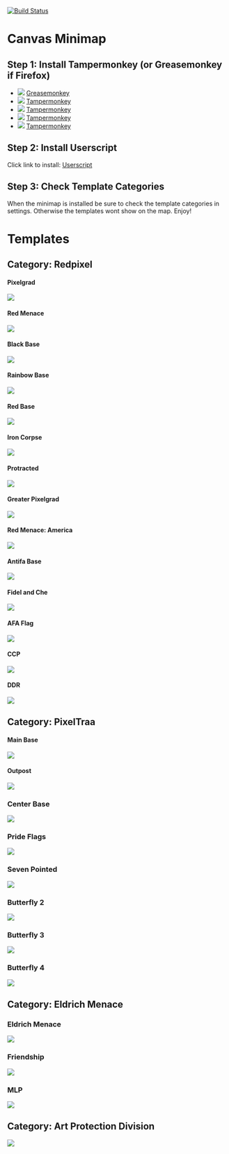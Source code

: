 [![Build Status](https://travis-ci.org/traa-pixelcanvas/Minimap.svg?branch=master)](https://travis-ci.org/traa-pixelcanvas/Minimap)
# Canvas Minimap
## Step 1: Install Tampermonkey (or Greasemonkey if Firefox)
* ![](https://raw.githubusercontent.com/reek/anti-adblock-killer/gh-pages/images/firefox.png) [Greasemonkey](https://addons.mozilla.org/firefox/addon/greasemonkey/)
* ![](https://raw.githubusercontent.com/reek/anti-adblock-killer/gh-pages/images/chrome.png) [Tampermonkey](https://chrome.google.com/webstore/detail/tampermonkey/dhdgffkkebhmkfjojejmpbldmpobfkfo)
* ![](https://raw.githubusercontent.com/reek/anti-adblock-killer/gh-pages/images/opera.png) [Tampermonkey](https://addons.opera.com/extensions/details/tampermonkey-beta/)
* ![](https://raw.githubusercontent.com/reek/anti-adblock-killer/gh-pages/images/safari.png) [Tampermonkey](https://safari.tampermonkey.net/tampermonkey.safariextz)
* ![](https://raw.githubusercontent.com/reek/anti-adblock-killer/gh-pages/images/msedge.png) [Tampermonkey](https://www.microsoft.com/store/p/tampermonkey/9nblggh5162s)

## Step 2: Install Userscript
Click link to install: [Userscript](https://github.com/RedPixel-canvas/rpminimap/raw/master/minimap.pub.user.js)

## Step 3: Check Template Categories
When the minimap is installed be sure to check the template categories in settings. Otherwise the templates wont show on the map. Enjoy!

# Templates

## Category: Redpixel

#### Pixelgrad
[![](https://raw.githubusercontent.com/RedPixel-canvas/rpminimap/master/templates/pr.png)](https://pixelcanvas.io/@-462,-571)

#### Red Menace
[![](https://raw.githubusercontent.com/RedPixel-canvas/rpminimap/master/templates/rm.png)](https://pixelcanvas.io/@-1994,3810)

#### Black Base
[![](https://raw.githubusercontent.com/RedPixel-canvas/rpminimap/master/templates/bb.png)](https://pixelcanvas.io/@5339,4057)

#### Rainbow Base
[![](https://raw.githubusercontent.com/RedPixel-canvas/rpminimap/master/templates/rb.png)](https://pixelcanvas.io/@2778,-3533)

#### Red Base
[![](https://raw.githubusercontent.com/RedPixel-canvas/rpminimap/master/templates/redbase.png)](https://pixelcanvas.io/@7290,1739)

#### Iron Corpse
[![](https://raw.githubusercontent.com/RedPixel-canvas/rpminimap/master/templates/ic.png)](https://pixelcanvas.io/@-1986,665)

#### Protracted
[![](https://raw.githubusercontent.com/RedPixel-canvas/rpminimap/master/templates/pro.png)](https://pixelcanvas.io/@-1244,-114)

#### Greater Pixelgrad
[![](https://raw.githubusercontent.com/RedPixel-canvas/rpminimap/master/templates/gp.png)](https://pixelcanvas.io/@7365,-5061)

#### Red Menace: America
[![](https://raw.githubusercontent.com/RedPixel-canvas/rpminimap/master/templates/rm_america.png)](https://pixelcanvas.io/@-10300,4800)

#### Antifa Base
[![](https://raw.githubusercontent.com/RedPixel-canvas/rpminimap/master/templates/afa.png)](https://pixelcanvas.io/@-2490,6145)

#### Fidel and Che
[![](https://raw.githubusercontent.com/RedPixel-canvas/rpminimap/master/templates/misc_fidelche.png)](https://pixelcanvas.io/@3128,3350)

#### AFA Flag
[![](https://raw.githubusercontent.com/RedPixel-canvas/rpminimap/master/templates/benis.png)](https://pixelcanvas.io/@-1295,-1019)

#### CCP
[![](https://raw.githubusercontent.com/RedPixel-canvas/rpminimap/master/templates/ccp.png)](https://pixelcanvas.io/@-2401,1641)

#### DDR
[![](https://raw.githubusercontent.com/RedPixel-canvas/rpminimap/master/templates/ddr.png)](https://pixelcanvas.io/@5618,-73)


## Category: PixelTraa

#### Main Base
[![](https://github.com/RedPixel-canvas/rpminimap/blob/master/templates/mb.png)](https://pixelcanvas.io/@1450,959)

#### Outpost
[![](https://github.com/RedPixel-canvas/rpminimap/blob/master/templates/op.png)](https://pixelcanvas.io/@139290,-22490)

### Center Base
[![](https://github.com/RedPixel-canvas/rpminimap/blob/master/templates/cb.png)](https://pixelcanvas.io/@-1000,-651)

### Pride Flags
[![](https://github.com/RedPixel-canvas/rpminimap/blob/master/templates/misc_pride.png)](https://pixelcanvas.io/@1542,-40)

### Seven Pointed
[![](https://github.com/RedPixel-canvas/rpminimap/blob/master/templates/misc_seven.png)](https://pixelcanvas.io/@-8589,11817)

### Butterfly 2
[![](https://github.com/RedPixel-canvas/rpminimap/blob/master/templates/misc_butterfly2.png)](https://pixelcanvas.io/@-7870,7460)

### Butterfly 3
[![](https://github.com/RedPixel-canvas/rpminimap/blob/master/templates/misc_butterfly3.png)](https://pixelcanvas.io/@-4087,7646)

### Butterfly 4
[![](https://github.com/RedPixel-canvas/rpminimap/blob/master/templates/misc_butterfly4.png)](https://pixelcanvas.io/@6859,10372)



## Category: Eldrich Menace

### Eldrich Menace
[![](https://github.com/RedPixel-canvas/rpminimap/blob/master/templates/em.png)](https://pixelcanvas.io/@-2575,3212)

### Friendship
[![](https://github.com/RedPixel-canvas/rpminimap/blob/master/templates/friendship.png)](https://pixelcanvas.io/@759,454)

### MLP
[![](https://github.com/RedPixel-canvas/rpminimap/blob/master/templates/mlp.png)](https://pixelcanvas.io/@-759,800)

## Category: Art Protection Division
[![](https://github.com/RedPixel-canvas/rpminimap/blob/master/templates/cen.png)](https://pixelcanvas.io/@-502,-315)
